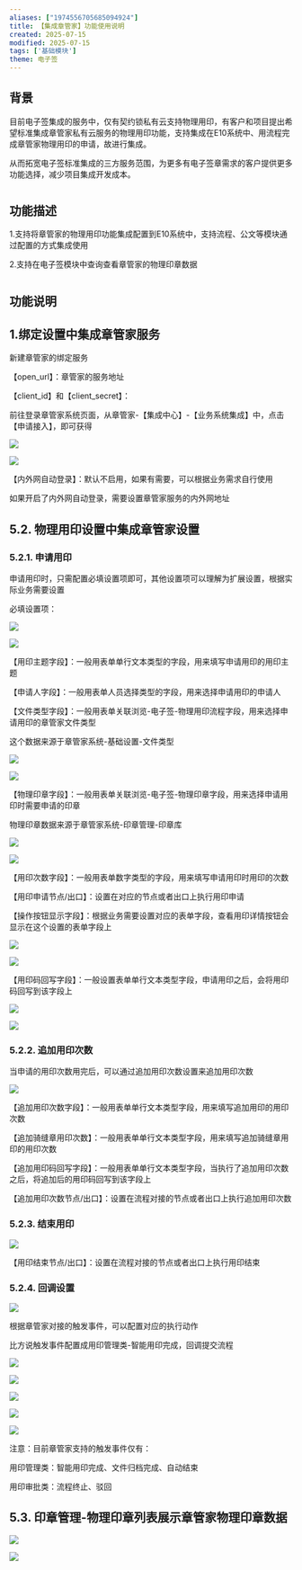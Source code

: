 ```yaml
---
aliases: ["1974556705685094924"]
title: 【集成章管家】功能使用说明
created: 2025-07-15
modified: 2025-07-15
tags: ['基础模块']
theme: 电子签
---
```


##

## 背景

目前电子签集成的服务中，仅有契约锁私有云支持物理用印，有客户和项目提出希望标准集成章管家私有云服务的物理用印功能，支持集成在E10系统中、用流程完成章管家物理用印的申请，故进行集成。

从而拓宽电子签标准集成的三方服务范围，为更多有电子签章需求的客户提供更多功能选择，减少项目集成开发成本。

#

## 功能描述

1.支持将章管家的物理用印功能集成配置到E10系统中，支持流程、公文等模块通过配置的方式集成使用

2.支持在电子签模块中查询查看章管家的物理印章数据

#

## 功能说明

## 1.绑定设置中集成章管家服务

新建章管家的绑定服务

【open\_url】：章管家的服务地址

【client\_id】和【client\_secret】：

前往登录章管家系统页面，从章管家-【集成中心】-【业务系统集成】中，点击【申请接入】，即可获得

![](091580b05b6b4de8411ecb0faf7e3dc7.jpg)

![](bcf8b459e61ef0416382980e9742792b.jpg)

【内外网自动登录】：默认不启用，如果有需要，可以根据业务需求自行使用

如果开启了内外网自动登录，需要设置章管家服务的内外网地址

## 5.2. 物理用印设置中集成章管家设置

### 5.2.1. 申请用印

申请用印时，只需配置必填设置项即可，其他设置项可以理解为扩展设置，根据实际业务需要设置

必填设置项：

![](d00a4518f2280b1f3a7f2a737dc1cef4.jpg)

![](4b574f62a89f9b9605499630b398a5c6.jpg)

【用印主题字段】：一般用表单单行文本类型的字段，用来填写申请用印的用印主题

【申请人字段】：一般用表单人员选择类型的字段，用来选择申请用印的申请人

【文件类型字段】：一般用表单关联浏览-电子签-物理用印流程字段，用来选择申请用印的章管家文件类型

这个数据来源于章管家系统-基础设置-文件类型

![](67763b3299715220309916499b0de87d.jpg)

![](7c2d6b99d4cac52a4b76b50672d8b0c3.jpg)

【物理印章字段】：一般用表单关联浏览-电子签-物理印章字段，用来选择申请用印时需要申请的印章

物理印章数据来源于章管家系统-印章管理-印章库

![](cf066fad15dfd57bd84c1a964e55c4c2.jpg)

![](a6249fde4ae1c3964bc9b027e42e38cd.jpg)

【用印次数字段】：一般用表单数字类型的字段，用来填写申请用印时用印的次数

【用印申请节点/出口】：设置在对应的节点或者出口上执行用印申请

【操作按钮显示字段】：根据业务需要设置对应的表单字段，查看用印详情按钮会显示在这个设置的表单字段上

![](cd562e0409f3fa204494faebee6ce4c3.jpg)

![](879d72aff4418c81f1a26853af93854e.jpg)

【用印码回写字段】：一般设置表单单行文本类型字段，申请用印之后，会将用印码回写到该字段上

![](403228786e0d5138b585f738405c1722.jpg)

![](97deb6ee511e6566797739a95706b016.jpg)

### 5.2.2. 追加用印次数

当申请的用印次数用完后，可以通过追加用印次数设置来追加用印次数

![](dc642163021cedb17892f96ec7482dfd.jpg)

【追加用印次数字段】：一般用表单单行文本类型字段，用来填写追加用印的用印次数

【追加骑缝章用印次数】：一般用表单单行文本类型字段，用来填写追加骑缝章用印的用印次数

【追加用印码回写字段】：一般用表单单行文本类型字段，当执行了追加用印次数之后，将追加后的用印码回写到该字段上

【追加用印次数节点/出口】：设置在流程对接的节点或者出口上执行追加用印次数

### 5.2.3. 结束用印

![](29c1dc0410ce3b1183a06dba29c5e480.jpg)

【用印结束节点/出口】：设置在流程对接的节点或者出口上执行用印结束

### 5.2.4. 回调设置

![](e1434679248e26b11b8ed28f4e52333e.jpg)

根据章管家对接的触发事件，可以配置对应的执行动作

比方说触发事件配置成用印管理类-智能用印完成，回调提交流程

![](cf12b72d54ada866e192ac61007ddaa7.jpg)

![](44b1eb8a2ec970475572619f2cbdb536.jpg)

![](c0521adb9260644592e33e8deb4236cc.jpg)

![](e136c781948c8ba8d151725b3f894fca.jpg)

![](2b491e85595099e1f5d65ce376f5a019.jpg)

注意：目前章管家支持的触发事件仅有：

用印管理类：智能用印完成、文件归档完成、自动结束

用印审批类：流程终止、驳回

## 5.3. 印章管理-物理印章列表展示章管家物理印章数据

![](c8cdc21ba71846c32358d40dcd0cb76f.jpg)

![](01950e810ba07b9d6a1b21ac129bd05e.jpg)